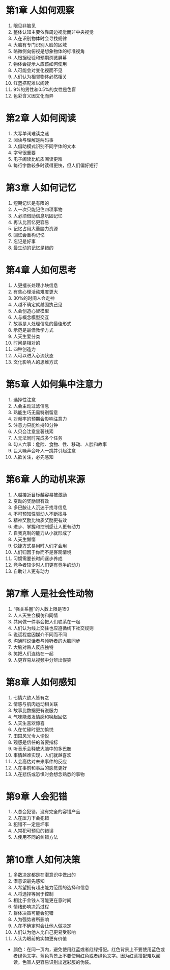 # 第1章 人如何观察

1. 眼见非脑见
2. 整体认知主要依靠周边视觉而非中央视觉
3. 人在识别物体时会寻找规律
4. 大脑有专门识别人脸的区域
5. 略微侧向俯视是想象物体的标准视角
6. 人根据经验和预期浏览屏幕
7. 物体会提示人应该如何使用
8. 人可能会对变化视而不见
9. 人们认为相邻物体必然相关
10. 红蓝搭配难以阅读
11. 9%的男性和0.5%的女性是色盲
12. 色彩含义因文化而异

# 第2章 人如何阅读

1. 大写单词难读之谜
2. 阅读与理解是两码事
3. 人借助模式识别不同字体的文本
4. 字号很重要
5. 电子阅读比纸质阅读更难
6. 每行字数较多时读得更快，但人们偏好短行

# 第3章 人如何记忆

1. 短期记忆是有限的
2. 人一次只能记住四项事物
3. 人必须借助信息巩固记忆
4. 再认比回忆更容易
5. 记忆占用大量脑力资源
6. 回忆会重构记忆
7. 忘记是好事
8. 最生动的记忆是错的

# 第4章 人如何思考

1. 人更擅长处理小块信息
2. 有些心理活动难度更大
3. 30%的时间人会走神
4. 人越不确定就越固执己见
5. 人会创造心智模型
6. 人与概念模型交互
7. 故事是人处理信息的最佳形式
8. 示范是最佳教学方式
9. 人天生爱分类
10. 时间是相对的
11. 四种创造力
12. 人可以进入心流状态
13. 文化影响人的思维方式

# 第5章 人如何集中注意力

1. 选择性注意
2. 人会主动过滤信息
3. 熟能生巧无需特别留意
4. 对频率的预期会影响注意力
5. 注意力只能维持10分钟
6. 人只会注意显著线索
7. 人无法同时完成多个任务
8. 勾人六事：危险、食物、性、移动、人脸和故事
9. 巨大噪声会吓人一跳并引起注意
10. 人欲关注，必先感知

# 第6章 人的动机来源

1. 人越接近目标越容易被激励
2. 变动的奖励很有效
3. 多巴胺让人沉迷于找寻信息
4. 不可预知性驱动人不断找寻
5. 精神奖励比物质奖励更有效
6. 进步、掌握和控制感让人更有动力
7. 自我克制的能力从小就形成了
8. 人天生懒惰
9. 快捷方式易用时人们才会用
10. 人们归因于你而不是客观情境
11. 习惯需要长时间逐步养成
12. 竞争者较少时人们更有竞争的动力
13. 自助让人更有动力

# 第7章 人是社会性动物

1. “强关系圈”的人数上限是150
2. 人人天生会模仿和同情
3. 共同做一件事会把人们联系在一起
4. 人们认为线上交往也应遵循线下社交规则
5. 说谎程度因媒介不同而不同
6. 沟通时说话者与倾听者的大脑同步
7. 大脑对熟人反应独特
8. 笑把人们连结在一起
9. 人更容易从视频中分辨出假笑

# 第8章 人如何感知

1. 七情六欲人皆有之
2. 情感与肌肉运动相关联
3. 故事比数据更有说服力
4. 气味能激发情感和唤起回忆
5. 人天生喜欢惊喜
6. 人在忙碌时更加愉悦
7. 田园风光令人愉悦
8. 观感是信任的首要指标
9. 听音乐会释放大脑中的多巴胺
10. 事情越难实现，人们就越喜欢
11. 人会高估对未来事件的反应
12. 人在事前和事后的感觉更好
13. 人在悲伤或恐惧时会想念熟悉的事物

# 第9章 人会犯错

1. 人总会犯错，没有完全的容错产品
2. 人在压力下会犯错
3. 犯错不一定是坏事
4. 人常犯可预见的错误
5. 人使用不同的纠错方法

# 第10章 人如何决策

1. 多数决定都是在潜意识中做出的
2. 潜意识最先感知
3. 人希望拥有超出能力范围的选择和信息
4. 人将选择等同于控制
5. 相比于金钱人可能更在意时间
6. 情绪影响决策过程
7. 群体决策可能会犯错
8. 人为强势者所影响
9. 人在不确定时会让他人做决定
10. 人们认为他人比自己更易受影响
11. 人认为眼前的实物更有价值



- 颜色：在同一页内，避免使用红蓝或者红绿搭配。红色背景上不要使用蓝色或者绿色文字。蓝色背景上不要使用红色或者绿色文字。因为红蓝搭配难以阅读。色盲人更容易识别出迷彩服的伪装。